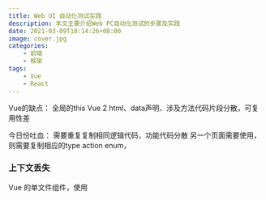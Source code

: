 ```yaml
---
title: Web UI 自动化测试实践
description: 本文主要介绍Web PC自动化测试的步骤及实践
date: 2021-03-09T10:14:26+08:00
image: cover.jpg
categories:
    - 前端
    - 框架
tags:
    - Vue
    - React
---
```

Vue的缺点：
全局的this
Vue 2 html、data声明、涉及方法代码片段分散，可复用性差

今日份吐血：
需要重复复制相同逻辑代码，功能代码分散
另一个页面需要使用，则需要复制相应的type action enum，
### 上下文丢失
Vue 的单文件组件，使用 <template> 、<script> 对代码进行分割，直接导致的问题就是上下文丢失。 举个例子，你封装了一些常用的函数，在 Vue 文件中 import 进来。你这个函数能在 template 中直接使用吗？ 不能。
需要在data或者method中中再次声明。
或者用namespace直接定义好action mutation

### 模板分割
好的代码组织能将常变与不变的部分进行分割解耦

Vue 的模板严重限制了这一点。 举个例子，前端有个下拉菜单，功能不断增加，而且对于不同的人要显示不同菜单（权限管理）。在 Vue 中，为了实现 html 代码（绑定在 template 中）的分割，你只能再搞一个组件。在 React 中，可以直接这样写：
```javascript
const menu = <div>abc<div>;
```
可单独做一个组件（低开销函数组件），也可当做变量，放在当前代码中。相对灵活很多。
SX 手写 render 渲染函数自带下面的优势

* 完整的 js 功能来构建视图页面，可以使用临时变量、js 自带的控制流、以及直接引用当前 js 作用域中的值
* 开发工具对 jsx 的支持比现有 vue 模板先进（linting、typescript、编译器自动补全）

参考资料：  
[为什么我们放弃了 Vue？Vue 和 React 深度对比](https://markdowner.net/article/79319258450055168)

